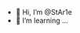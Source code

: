- 👋 Hi, I’m @StAr1e
- 👀 I’m learning ...
<!---
StAr1e/StAr1e is a ✨ special ✨ repository because its `README.md` (this file) appears on your GitHub profile.
You can click the Preview link to take a look at your changes.
--->
